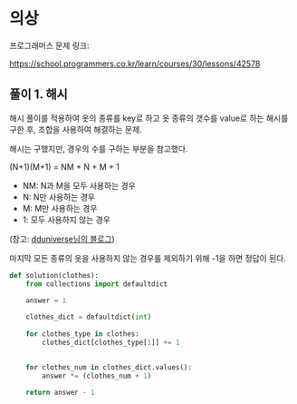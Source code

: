 # 의상

프로그래머스 문제 링크:

https://school.programmers.co.kr/learn/courses/30/lessons/42578


## 풀이 1. 해시
해시 풀이를 적용하여 옷의 종류를 key로 하고 옷 종류의 갯수를 value로 하는 해시를 구한 후, 조합을 사용하여 해결하는 문제.

해시는 구했지만, 경우의 수를 구하는 부분을 참고했다.

(N+1)(M+1) = NM + N + M + 1

- NM: N과 M을 모두 사용하는 경우
- N: N만 사용하는 경우
- M: M만 사용하는 경우
- 1: 모두 사용하지 않는 경우 

(참고: [dduniverse님의 블로그](!https://dduniverse.tistory.com/entry/%ED%94%84%EB%A1%9C%EA%B7%B8%EB%9E%98%EB%A8%B8%EC%8A%A4-%EC%9D%98%EC%83%81-%ED%8C%8C%EC%9D%B4%EC%8D%AC-python))

마지막 모든 종류의 옷을 사용하지 않는 경우를 제외하기 위해 -1을 하면 정답이 된다.

```python
def solution(clothes):
    from collections import defaultdict

    answer = 1
    
    clothes_dict = defaultdict(int)
    
    for clothes_type in clothes:
        clothes_dict[clothes_type[1]] += 1
    

    for clothes_num in clothes_dict.values():
        answer *= (clothes_num + 1)
    
    return answer - 1

```
